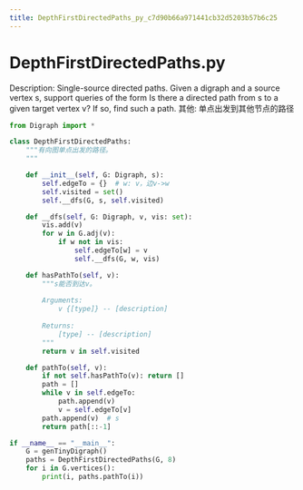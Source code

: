 ```yaml
---
title: DepthFirstDirectedPaths_py_c7d90b66a971441cb32d5203b57b6c25
---
```


# DepthFirstDirectedPaths.py

Description: Single-source directed paths. Given a digraph and a source vertex s, support queries of the form Is there a directed path from s to a given target vertex v? If so, find such a path.
其他: 单点出发到其他节点的路径

```python
from Digraph import *

class DepthFirstDirectedPaths:
    """有向图单点出发的路径。
    """

    def __init__(self, G: Digraph, s):
        self.edgeTo = {}  # w: v，边v->w
        self.visited = set()
        self.__dfs(G, s, self.visited)

    def __dfs(self, G: Digraph, v, vis: set):
        vis.add(v)
        for w in G.adj(v):
            if w not in vis:
                self.edgeTo[w] = v
                self.__dfs(G, w, vis)

    def hasPathTo(self, v):
        """s能否到达v。
        
        Arguments:
            v {[type]} -- [description]
        
        Returns:
            [type] -- [description]
        """
        return v in self.visited

    def pathTo(self, v):
        if not self.hasPathTo(v): return []
        path = []
        while v in self.edgeTo:
            path.append(v)
            v = self.edgeTo[v]
        path.append(v)  # s
        return path[::-1]

if __name__ == "__main__":
    G = genTinyDigraph()
    paths = DepthFirstDirectedPaths(G, 8)
    for i in G.vertices():
        print(i, paths.pathTo(i))
```